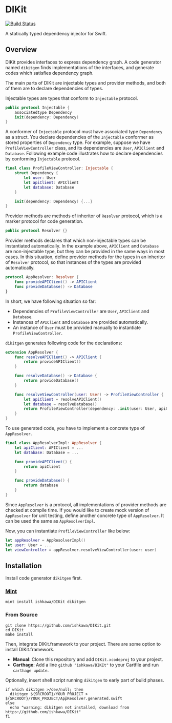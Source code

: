 # DIKit

[![Build Status](https://travis-ci.org/ishkawa/DIKit.svg?branch=master)](https://travis-ci.org/ishkawa/DIKit)

A statically typed dependency injector for Swift.

## Overview

DIKit provides interfaces to express dependency graph. A code generator named `dikitgen` finds implementations of the interfaces, and generate codes which satisfies dependency graph.

The main parts of DIKit are injectable types and provider methods, and both of them are to declare dependencies of types.

Injectable types are types that conform to `Injectable` protocol.

```swift
public protocol Injectable {
    associatedtype Dependency
    init(dependency: Dependency)
}
```

A conformer of `Injectable` protocol must have associated type `Dependency` as a struct. You declare dependencies of the `Injectable` conformer as stored properties of `Dependency` type. For example, suppose we have `ProfileViewController` class, and its dependencies are `User`, `APIClient` and `Database`. Following example code illustrates how to declare dependencies by conforming `Injectable` protocol.

```swift
final class ProfileViewController: Injectable {
    struct Dependency {
        let user: User
        let apiClient: APIClient
        let database: Database
    }

    init(dependency: Dependency) {...}
}
```

Provider methods are methods of inheritor of `Resolver` protocol, which is a marker protocol for code generation.

```swift
public protocol Resolver {}
```

Provider methods declares that which non-injectable types can be instantiated automatically. In the example above, `APIClient` and `Database` are non-injectable type, but they can be provided in the same ways in most cases. In this situation, define provider methods for the types in an inheritor of `Resolver` protocol, so that instances of the types are provided automatically.

```swift
protocol AppResolver: Resolver {
    func provideAPIClient() -> APIClient
    func provideDatabase() -> Database
}
```

In short, we have following situation so far:

- Dependencies of `ProfileViewController` are `User`, `APIClient` and `Database`.
- Instances of `APIClient` and `Database` are provided automatically.
- An instance of `User` must be provided manually to instantiate `ProfileViewController`.

`dikitgen` generates following code for the declarations:

```swift
extension AppResolver {
    func resolveAPIClient() -> APIClient {
        return provideAPIClient()
    }

    func resolveDatabase() -> Database {
        return provideDatabase()
    }

    func resolveViewController(user: User) -> ProfileViewController {
        let apiClient = resolveAPIClient()
        let database = resolveDatabase()
        return ProfileViewController(dependency: .init(user: User, apiClient: apiClient, database: Database))
    }
}
```

To use generated code, you have to implement a concrete type of `AppResolver`.

```swift
final class AppResolverImpl: AppResolver {
    let apiClient: APIClient = ...
    let database: Database = ...

    func provideAPIClient() {
        return apiClient
    }

    func provideDatabase() {
        return database
    }
}
```

Since `AppResolver` is a protocol, all implementations of provider methods are checked at compile time. If you would like to create mock version of `AppResolver` for unit testing, define another concrete type of `AppResolver`. It can be used the same as `AppResolverImpl`.

Now, you can instantiate `ProfileViewController` like below:

```swift
let appResolver = AppResolverImpl()
let user: User = ...
let viewController = appResolver.resolveViewController(user: user)
```

## Installation

Install code generator `dikitgen` first.

### [Mint](https://github.com/yonaskolb/mint)

```shell
mint install ishkawa/DIKit dikitgen
```

### From Source

```shell
git clone https://github.com/ishkawa/DIKit.git
cd DIKit
make install
```

Then, integrate DIKit.framework to your project. There are some option to install DIKit.framework.

- **Manual**: Clone this repository and add `DIKit.xcodeproj` to your project.
- **Carthage**: Add a line `github "ishkawa/DIKIt"` to your Cartfile and run `carthage update`.

Optionally, insert shell script running `dikitgen` to early part of build phases.

```shell
if which dikitgen >/dev/null; then
  dikitgen ${SRCROOT}/YOUR_PROJECT > ${SRCROOT}/YOUR_PROJECT/AppResolver.generated.swift
else
  echo "warning: dikitgen not installed, download from https://github.com/ishkawa/DIKit"
fi
```

